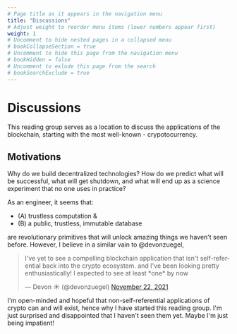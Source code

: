 ```yaml
---
# Page title as it appears in the navigation menu
title: "Discussions"
# Adjust weight to reorder menu items (lower numbers appear first)
weight: 1
# Uncomment to hide nested pages in a collapsed menu
# bookCollapseSection = true
# Uncomment to hide this page from the navigation menu
# bookHidden = false
# Uncomment to exlude this page from the search
# bookSearchExclude = true
---
```


# Discussions

This reading group serves as a location to discuss the applications of the blockchain, starting with the most well-known - crypotocurrency.

## Motivations
Why do we build decentralized technologies? How do we predict what will be successful, what will get shutdown, and what will end up as a science experiment that no one uses in practice?

As an engineer, it seems that:
- (A) trustless computation &
- (B) a public, trustless, immutable database

are revolutionary primitives that will unlock amazing things we haven't seen before. However, I believe in a similar vain to @devonzuegel,

<blockquote class="twitter-tweet"><p lang="en" dir="ltr"> I&#39;ve yet to see a compelling blockchain application that isn&#39;t self-referential back into the crypto ecosystem. and I&#39;ve been looking pretty enthusiastically! I expected to see at least *one* by now</p>&mdash; Devon ☀️ (@devonzuegel) <a href="https://twitter.com/devonzuegel/status/1462854294315614217?ref_src=twsrc%5Etfw">November 22, 2021</a></blockquote> <script async src="https://platform.twitter.com/widgets.js" charset="utf-8"></script>

I'm open-minded and hopeful that non-self-referential applications of crypto can and will exist, hence why I have started this reading group. I'm just surprised and disappointed that I haven't seen them yet. Maybe I'm just being impatient!

